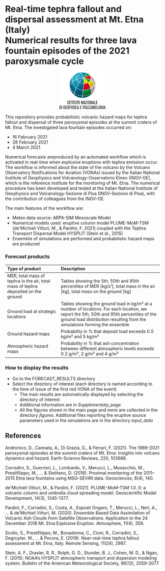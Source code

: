 # Real-time tephra fallout and dispersal assessment at Mt. Etna (Italy) <br/> Numerical results for three lava fountain episodes of the 2021 paroxysmale cycle

<p align="center">
  <img src="./logo_dir/Logo_INGV.png" width=150pt />
</p>


This repository provides probabilistic volcanic hazard maps for tephra fallout and dispersal of three paroxysmal episodes at the summit craters of Mt. Etna. The investigated lava fountain episodes occurred on:

* 16 February 2021 
* 28 February 2021 
* 4 March    2021 


Numerical forecasts areproduced by an automated workflow which is activated in real-time when explosive eruptions with tephra emission occur. The workflow is informed about the state of the volcano by the Volcano Observatory Notifications for Aviation (VONAs) issued by the Italian National Institute of Geophysics and Volcanology-Osservatorio Etneo (INGV-OE), which is the reference institute for the monitoring of Mt. Etna. The numerical procedure has been developed and tested at the Italian National Institute of Geophysics and Volcanology-Sezione di Pisa (INGV-Sezione di Pisa), with the contribution of colleagues from the INGV-OE.

The main features of the workflow are:

* Meteo data source: ARPA-SIM Mesoscale Model
* Numerical models used: eruptive column model PLUME-MoM-TSM (de'Michieli Vitturi, M., & Pardini, F. 2021) coupled with the Tephra Transport Dispersal Model HYSPLIT (Stein et al., 2015)
* Ensemble of simulations are performed and probabilistic hazard maps are produced

### Forecast products

|Type of product|Description|
| :--- | :--- |
|MER, total mass of tephra in the air, total mass of tephra deposited on the ground|Tables showing the 5th, 50th and 95th percentiles of MER [kg/s¹], total mass in the air [kg], total mass on the ground [kg]|
|Ground load at strategic locations|Tables showing the ground load in kg/m² at a number of locations. For each location, we report the 5th, 50th and 95th percentiles of the ground load distribution resulting from the simulations forming the ensemble|
|Ground hazard maps|Probability in % that deposit load exceeds 0.5 kg/m² and 5 kg/m²|
|Atmospheric hazard maps|Probability in % that ash concentration between different atmospheric levels exceeds 0.2 g/m³, 2 g/m³ and 4 g/m³|

### How to display the results
* Go to the FORECAST_RESULTS directory
* Select the directory of interest (each directory is named according to the time of issue of the first red VONA of the event)
    * The main results are automatically displayed by selecting the directory of interest
    * Additional information are in *Supplementaty_page*
    * All the figures shown in the main page and more are collected in the directory *figures*. Additional files reporting the eruptive source parameters used in the simulations are in the directory *input_data*

## References

Andronico, D., Cannata, A., Di Grazia, G., & Ferrari, F. (2021). The 1986–2021 paroxysmal episodes at the summit craters of Mt. Etna: Insights into volcano dynamics and hazard. Earth-Science Reviews, 220, 103686.

Corradini, S., Guerrieri, L., Lombardo, V., Merucci, L., Musacchio, M., Prestifilippo, M., ... & Stelitano, D. (2018). Proximal monitoring of the 2011–2015 Etna lava fountains using MSG-SEVIRI data. Geosciences, 8(4), 140.

de'Michieli Vitturi, M., & Pardini, F. (2021). PLUME-MoM-TSM 1.0. 0: a volcanic column and umbrella cloud spreading model. Geoscientific Model Development, 14(3), 1345-1377.

Pardini, F., Corradini, S., Costa, A., Esposti Ongaro, T., Merucci, L., Neri, A., ... & de’Michieli Vitturi, M. (2020). Ensemble-Based Data Assimilation of Volcanic Ash Clouds from Satellite Observations: Application to the 24 December 2018 Mt. Etna Explosive Eruption. Atmosphere, 11(4), 359.

Scollo, S., Prestifilippo, M., Bonadonna, C., Cioni, R., Corradini, S., Degruyter, W., ... & Pecora, E. (2019). Near-real-time tephra fallout assessment at Mt. Etna, Italy. Remote Sensing, 11(24), 2987.

Stein, A. F., Draxler, R. R., Rolph, G. D., Stunder, B. J., Cohen, M. D., & Ngan, F. (2015). NOAA’s HYSPLIT atmospheric transport and dispersion modeling system. Bulletin of the American Meteorological Society, 96(12), 2059-2077.
